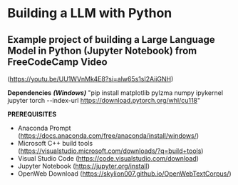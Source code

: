 # Building a LLM with Python

## Example project of building a Large Language Model in Python (Jupyter Notebook) from FreeCodeCamp Video
(https://youtu.be/UU1WVnMk4E8?si=alw65s1sI2AiiGNH)

 **Dependencies** ***(Windows)*** "pip install matplotlib pylzma numpy ipykernel jupyter torch --index-url https://download.pytorch.org/whl/cu118"

**PREREQUISITES**
- Anaconda Prompt (https://docs.anaconda.com/free/anaconda/install/windows/)
- Microsoft C++ build tools (https://visualstudio.microsoft.com/downloads/?q=build+tools)
- Visual Studio Code (https://code.visualstudio.com/download)
- Jupyter Notebook (https://jupyter.org/install)
- OpenWeb Download (https://skylion007.github.io/OpenWebTextCorpus/)




